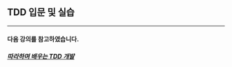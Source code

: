 ## TDD 입문 및 실습

---

#### 다음 강의를 참고하였습니다.

##### <a href="https://inf.run/4Dgg">따라하며 배우는 TDD 개발</a>
